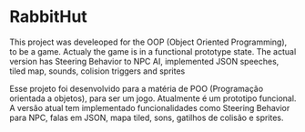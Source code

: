 # RabbitHut

This project was develeoped for the OOP (Object Oriented Programming), to be a game. Actualy the game is in a functional prototype state.
The actual version has Steering Behavior to NPC AI, implemented JSON speeches, tiled map, sounds, colision triggers and sprites

Esse projeto foi desenvolvido para a matéria de POO (Programação orientada a objetos), para ser um jogo. Atualmente é um prototipo funcional.
A versão atual tem implementado funcionalidades como Steering Behavior para NPC, falas em JSON, mapa tiled, sons, gatilhos de colisão e sprites.

